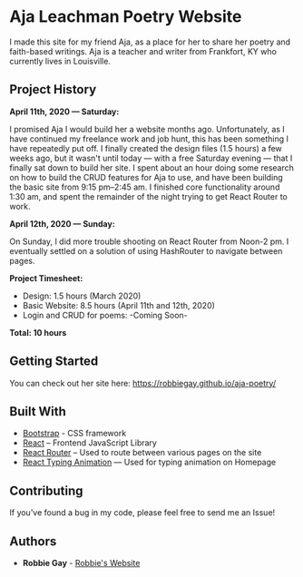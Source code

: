 # Aja Leachman Poetry Website

I made this site for my friend Aja, as a place for her to share her poetry and faith-based writings. 
Aja is a teacher and writer from Frankfort, KY who currently lives in Louisville.

## Project History

**April 11th, 2020 — Saturday:**<br/>

I promised Aja I would build her a website months ago. Unfortunately, as I have continued my freelance work and job hunt, this has been something I have repeatedly put off. I finally created the design files (1.5 hours) a few weeks ago, but it wasn't until today — with a free Saturday evening — that I finally sat down to build her site. I spent about an hour doing some research on how to build the CRUD features for Aja to use, and have been building the basic site from 9:15 pm–2:45 am. I finished core functionality around 1:30 am, and spent the remainder of the night trying to get React Router to work.

**April 12th, 2020 — Sunday:**<br/>

On Sunday, I did more trouble shooting on React Router from Noon-2 pm. I eventually settled on a solution of using HashRouter to navigate between pages.

**Project Timesheet:**
- Design: 1.5 hours (March 2020)
- Basic Website: 8.5 hours (April 11th and 12th, 2020)
- Login and CRUD for poems: -Coming Soon-

**Total: 10 hours**

## Getting Started

You can check out her site here: https://robbiegay.github.io/aja-poetry/

## Built With

* [Bootstrap](https://getbootstrap.com) - CSS framework
* [React](https://reactjs.org/) – Frontend JavaScript Library
* [React Router](https://reacttraining.com/react-router/) – Used to route between various pages on the site
* [React Typing Animation](https://www.npmjs.com/package/react-typing-animation) — Used for typing animation on Homepage

## Contributing

If you've found a bug in my code, please feel free to send me an Issue!

## Authors

* **Robbie Gay** - [Robbie's Website](https://www.robbiegay.art/)
